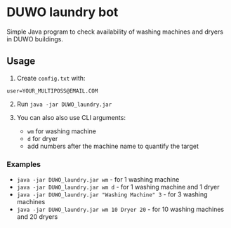 # DUWO laundry bot

Simple Java program to check availability of washing machines and dryers in DUWO buildings.

## Usage

1. Create `config.txt` with:
```
user=YOUR_MULTIPOSS@EMAIL.COM
```

2. Run `java -jar DUWO_laundry.jar`

3. You can also also use CLI arguments:
   - `wm` for washing machine
   - `d` for dryer
   - add numbers after the machine name to quantify the target

### Examples

- `java -jar DUWO_laundry.jar wm` - for 1 washing machine
- `java -jar DUWO_laundry.jar wm d` - for 1 washing machine and 1 dryer
- `java -jar DUWO_laundry.jar "Washing Machine" 3` - for 3 washing machines
- `java -jar DUWO_laundry.jar wm 10 Dryer 20` - for 10 washing machines and 20 dryers
